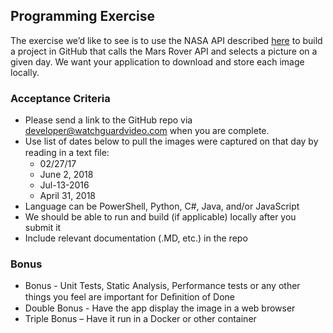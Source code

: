 ## Programming Exercise

The exercise we’d like to see is to use the NASA API described [here](https://api.nasa.gov/api.html) to build a project in GitHub that calls the Mars Rover API and selects a picture on a given day. We want your application to download and store each image locally.

### Acceptance Criteria
* Please send a link to the GitHub repo via <developer@watchguardvideo.com> when you are complete.
* Use list of dates below to pull the images were captured on that day by reading in a text ﬁle:
    * 02/27/17
    * June 2, 2018
    * Jul-13-2016
    * April 31, 2018
* Language can be PowerShell, Python, C#, Java, and/or JavaScript
* We should be able to run and build (if applicable) locally after you submit it
* Include relevant documentation (.MD, etc.) in the repo

### Bonus 
* Bonus - Unit Tests, Static Analysis, Performance tests or any other things you feel are important for Deﬁnition of Done
* Double Bonus - Have the app display the image in a web browser
* Triple Bonus – Have it run in a Docker or other container
